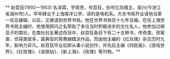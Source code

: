 **    赵苕狂(1892—1953) 名泽霖，字雨苍，号苕狂，别号忆凤楼主，吴兴(今浙江省湖州市)人。早年肄业于上海南洋公学，读的是电机系。大东书局开业请他当第一任总编辑，以后，又被请到世界书局。他在世界书局任十七年总编。在任上海世界书局主编时，他曾用顾问之名帮助了多位当时积极进步的文化名人，他参加过柳亚子的南社，在南社社友著述存目中，赵苕狂条目下有二十五种书，传奇类、侠客类、侦探类居多，属典型的鸳鸯蝴蝶派作品。而由他主编的《红玖瑰》杂志历时九年，影响力非凡。赵苕狂毕业后即从事小说创作，并先后主编《四民报》、《游戏世界》、《红玫瑰》、《金刚钻》、《新上海》、《玫瑰》等刊物。**